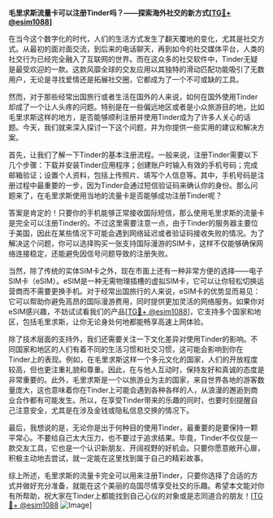 **毛里求斯流量卡可以注册Tinder吗？——探索海外社交的新方式[[TG💪+ @esim1088](https://t.me/s/esim1088)]**

在当今这个数字化的时代，人们的生活方式发生了翻天覆地的变化，尤其是社交方式。从最初的面对面交流，到后来的电话聊天，再到如今的社交媒体平台，人类的社交行为已经完全融入了互联网的世界。而在这众多的社交软件中，Tinder无疑是最受欢迎的一款。这款风靡全球的交友应用以其独特的滑动匹配功能吸引了无数用户，无论是寻找爱情还是拓展社交圈，它都成为了一个不可或缺的工具。

然而，对于那些经常出国旅行或者生活在国外的人来说，如何在国外使用Tinder却成了一个让人头疼的问题。特别是在一些偏远地区或者是小众旅游目的地，比如毛里求斯这样的地方，是否能够顺利注册并使用Tinder成为了许多人关心的话题。今天，我们就来深入探讨一下这个问题，并为你提供一些实用的建议和解决方案。

首先，让我们了解一下Tinder的基本注册流程。一般来说，注册Tinder需要以下几个步骤：下载并安装Tinder应用程序；创建账户时输入有效的手机号码；完成邮箱验证；设置个人资料，包括上传照片、填写个人信息等。其中，手机号码是注册过程中最重要的一步，因为Tinder会通过短信验证码来确认你的身份。那么问题来了，在毛里求斯使用当地的流量卡是否能够成功注册Tinder呢？

答案是肯定的！只要你的手机能够正常接收国际短信，那么使用毛里求斯的流量卡是完全可以注册Tinder的。不过这里需要注意一点，由于Tinder的服务器主要位于美国，因此在某些情况下可能会遇到网络延迟或者验证码接收失败的情况。为了解决这个问题，你可以选择购买一张支持国际漫游的SIM卡，这样不仅能够确保网络连接稳定，还能避免因信号问题导致的注册失败。

当然，除了传统的实体SIM卡之外，现在市面上还有一种非常方便的选择——电子SIM卡（eSIM）。eSIM是一种无需物理插槽的虚拟SIM卡，它可以让你轻松切换运营商而不需要更换手机。对于经常出国旅行的人来说，eSIM卡的优势显而易见：它可以帮助你避免高昂的国际漫游费用，同时提供更加灵活的网络服务。如果你对eSIM感兴趣，不妨试试看我们的产品[[TG💪+ @esim1088](https://t.me/s/esim1088)]，它支持多个国家和地区，包括毛里求斯，让你无论身处何地都能畅享高速上网体验。

除了技术层面的支持外，我们还需要关注一下文化差异对使用Tinder的影响。不同国家和地区的人们有着不同的生活习惯和社交习惯，这可能会影响到你在Tinder上的表现。例如，在毛里求斯这样一个多元文化的国家，人们的开放程度较高，但也更注重礼貌和尊重。因此，在与他人互动时，保持友好和真诚的态度是非常重要的。此外，毛里求斯是一个以旅游业为主的国家，来自世界各地的游客数量庞大，这也意味着你在Tinder上可能会遇到各种各样的人，从浪漫的邂逅到商业合作都有可能发生。所以，在享受Tinder带来的乐趣的同时，也要时刻提醒自己注意安全，尤其是在涉及金钱或隐私信息交换的情况下。

最后，我想说的是，无论你是出于何种目的使用Tinder，最重要的是要保持一颗平常心。不要给自己太大压力，也不要过于追求结果。毕竟，Tinder不仅仅是一款交友工具，它也是一个认识新朋友、开阔视野的好机会。只要你愿意敞开心扉，积极主动地去尝试，就一定能在这里找到属于自己的精彩故事。

综上所述，毛里求斯的流量卡完全可以用来注册Tinder，只要你选择了合适的方式并做好充分准备，就能在这个美丽的岛国尽情享受社交的乐趣。希望本文能对你有所帮助，祝大家在Tinder上都能找到自己心仪的对象或是志同道合的朋友！[[TG💪+ @esim1088](https://t.me/s/esim1088) ![Image](https://i.postimg.cc/4NQfJmqS/Snipaste-2025-05-13-00-14-12.png)]